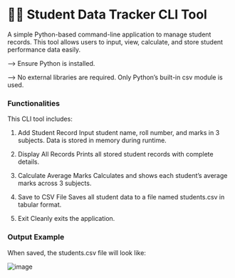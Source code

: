 # 🧑‍🎓 Student Data Tracker CLI Tool

A simple Python-based command-line application to manage student records.
This tool allows users to input, view, calculate, and store student performance data easily.

--> Ensure Python is installed.

--> No external libraries are required. Only Python’s built-in csv module is used.

### Functionalities

This CLI tool includes:

1) Add Student Record
Input student name, roll number, and marks in 3 subjects. Data is stored in memory during runtime.

2) Display All Records
Prints all stored student records with complete details.

3) Calculate Average Marks
Calculates and shows each student’s average marks across 3 subjects.

4) Save to CSV File
Saves all student data to a file named students.csv in tabular format.

5) Exit
Cleanly exits the application.

### Output Example

When saved, the students.csv file will look like:

![image](https://github.com/user-attachments/assets/709eaa04-72d5-475e-92bd-bd599e087e88)
